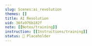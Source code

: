 ```yaml
---
slug: Scenes:ai_revolution
themes: []
title: AI Revolution
uid: 36fa976b182f
note: [[Notes/training]]
instruction: [[Instructions/training]]
status: 🔳 Placeholder 
---
```


